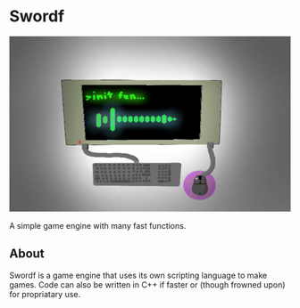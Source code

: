 # Swordf
![Swordf Logo](/bin/pics/swordflogo.png)

A simple game engine with many fast functions.

## About
Swordf is a game engine that uses its own scripting language to make games.
Code can also be written in C++ if faster or (though frowned upon) for propriatary use.
